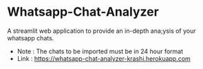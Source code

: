 # Whatsapp-Chat-Analyzer
A streamlit web application to provide an in-depth ana;ysis of your whatsapp chats.


- Note : The chats to be imported must be in 24 hour format
- Link : https://whatsapp-chat-analyzer-krashi.herokuapp.com
